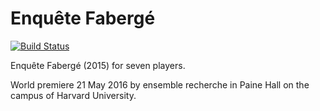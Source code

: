 Enquête Fabergé
===============

[![Build Status](https://travis-ci.org/trevorbaca/faberge.svg?branch=master)](https://travis-ci.org/trevorbaca/faberge)

Enquête Fabergé (2015) for seven players.

World premiere 21 May 2016 by ensemble recherche in Paine Hall on the campus of
Harvard University.